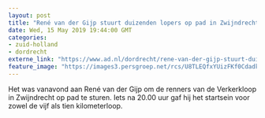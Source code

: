 ```yaml
---
layout: post
title: "René van der Gijp stuurt duizenden lopers op pad in Zwijndrecht"
date: Wed, 15 May 2019 19:44:00 GMT
categories: 
- zuid-holland 
- dordrecht 
externe_link: "https://www.ad.nl/dordrecht/rene-van-der-gijp-stuurt-duizenden-lopers-op-pad-in-zwijndrecht~a5840c51/"
feature_image: "https://images3.persgroep.net/rcs/U8TLEQfxYUizFKf0CdadkFu2oxI/diocontent/148463966/_fitwidth/400/?appId=21791a8992982cd8da851550a453bd7f&quality=0.7"
---
```


Het was vanavond aan René van der Gijp om de renners van de Verkerkloop in Zwijndrecht op pad te sturen. Iets na 20.00 uur gaf hij het startsein voor zowel de vijf als tien kilometerloop.
